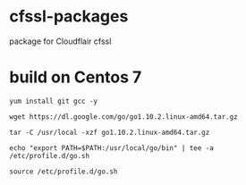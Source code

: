 # cfssl-packages
package for Cloudflair cfssl

# build on Centos 7

```
yum install git gcc -y

wget https://dl.google.com/go/go1.10.2.linux-amd64.tar.gz

tar -C /usr/local -xzf go1.10.2.linux-amd64.tar.gz

echo "export PATH=$PATH:/usr/local/go/bin" | tee -a /etc/profile.d/go.sh

source /etc/profile.d/go.sh
```
